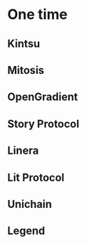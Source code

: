 # One time
## Kintsu
## Mitosis 
## OpenGradient
## Story Protocol
## Linera
## Lit Protocol
## Unichain
## Legend
